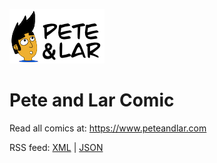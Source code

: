 ![logo](assets/images/pete-and-lar-logo.png)
# Pete and Lar Comic

Read all comics at: https://www.peteandlar.com    

RSS feed: [XML](https://www.peteandlar.com/feed.xml) | [JSON](https://www.peteandlar.com/feed.json)
